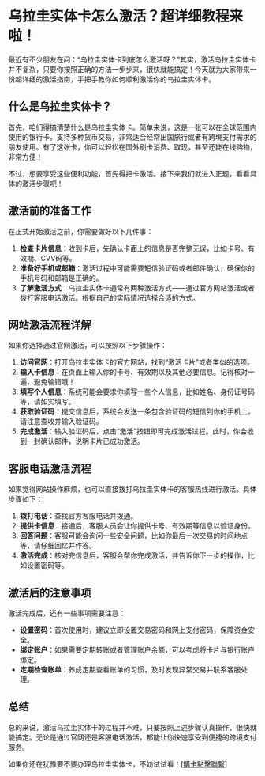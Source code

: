 # 乌拉圭实体卡怎么激活？超详细教程来啦！

最近有不少朋友在问：“乌拉圭实体卡到底怎么激活呀？”其实，激活乌拉圭实体卡并不复杂，只要你按照正确的方法一步步来，很快就能搞定！今天就为大家带来一份超详细的激活指南，手把手教你如何顺利激活你的乌拉圭实体卡。

## 什么是乌拉圭实体卡？

首先，咱们得搞清楚什么是乌拉圭实体卡。简单来说，这是一张可以在全球范围内使用的银行卡，支持多种货币交易，非常适合经常出国旅行或者有跨境支付需求的朋友使用。有了这张卡，你可以轻松在国外刷卡消费、取现，甚至还能在线购物，非常方便！

不过，想要享受这些便利功能，首先得把卡激活。接下来我们就进入正题，看看具体的激活步骤吧！

## 激活前的准备工作

在正式开始激活之前，你需要做好以下几件事：

1. **检查卡片信息**：收到卡后，先确认卡面上的信息是否完整无误，比如卡号、有效期、CVV码等。
2. **准备好手机或邮箱**：激活过程中可能需要短信验证码或者邮件确认，确保你的手机号码和邮箱是正确的。
3. **了解激活方式**：乌拉圭实体卡通常有两种激活方式——通过官方网站激活或者拨打客服电话激活。根据自己的实际情况选择合适的方式。

## 网站激活流程详解

如果你选择通过官网激活，可以按照以下步骤操作：

1. **访问官网**：打开乌拉圭实体卡的官方网站，找到“激活卡片”或者类似的选项。
2. **输入卡信息**：在页面上输入你的卡号、有效期以及其他必要信息。记得核对一遍，避免输错哦！
3. **填写个人信息**：系统可能会要求你填写一些个人信息，比如姓名、身份证号码等，请如实填写。
4. **获取验证码**：提交信息后，系统会发送一条包含验证码的短信到你的手机上。请注意查收并输入验证码。
5. **完成激活**：输入验证码后，点击“激活”按钮即可完成激活过程。此时，你会收到一封确认邮件，说明卡片已成功激活。

## 客服电话激活流程

如果觉得网站操作麻烦，也可以直接拨打乌拉圭实体卡的客服热线进行激活。具体步骤如下：

1. **拨打电话**：查找官方客服电话并拨通。
2. **提供卡信息**：接通后，客服人员会让你提供卡号、有效期等信息以验证身份。
3. **回答问题**：客服可能会询问一些安全问题，比如你最后一次交易的时间地点等，请仔细回忆并作答。
4. **激活完成**：核对完信息后，客服会帮你完成激活，并告诉你下一步的操作，比如设置密码等。

## 激活后的注意事项

激活完成后，还有一些事项需要注意：

- **设置密码**：首次使用时，建议立即设置交易密码和网上支付密码，保障资金安全。
- **绑定账户**：如果需要定期转账或者管理账户余额，可以考虑将卡片与银行账户绑定。
- **定期检查账单**：养成定期查看账单的习惯，及时发现异常交易并联系客服处理。

## 总结

总的来说，激活乌拉圭实体卡的过程并不难，只要按照上述步骤认真操作，很快就能搞定。无论是通过官网还是客服电话激活，都能让你快速享受到便捷的跨境支付服务。

如果你还在犹豫要不要办理乌拉圭实体卡，不妨试试看！[[購卡點擊聯繫](https://t.me/s/SXDXQF)]